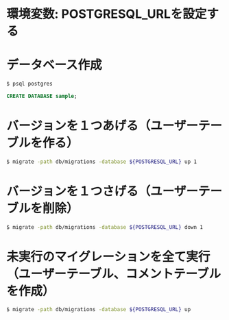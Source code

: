 # 環境変数: POSTGRESQL_URLを設定する

# データベース作成
```sh
$ psql postgres
```

```sql
CREATE DATABASE sample;
```

# バージョンを１つあげる（ユーザーテーブルを作る）
```sh
$ migrate -path db/migrations -database ${POSTGRESQL_URL} up 1
```

# バージョンを１つさげる（ユーザーテーブルを削除）
```sh
$ migrate -path db/migrations -database ${POSTGRESQL_URL} down 1
```

# 未実行のマイグレーションを全て実行（ユーザーテーブル、コメントテーブルを作成）
```sh
$ migrate -path db/migrations -database ${POSTGRESQL_URL} up
```

